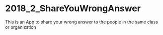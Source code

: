# 2018_2_ShareYouWrongAnswer
This is an App to share your wrong answer to the people in the same class or organization 
